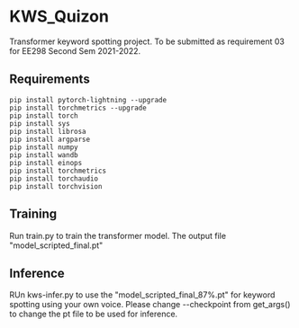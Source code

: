 # KWS_Quizon
Transformer keyword spotting project. To be submitted as requirement 03 for EE298 Second Sem 2021-2022.


## Requirements
```
pip install pytorch-lightning --upgrade
pip install torchmetrics --upgrade
pip install torch
pip install sys
pip install librosa
pip install argparse
pip install numpy
pip install wandb
pip install einops
pip install torchmetrics
pip install torchaudio
pip install torchvision
```
## Training 
Run train.py to train the transformer model. The output file "model_scripted_final.pt"

## Inference

RUn kws-infer.py to use the "model_scripted_final_87%.pt" for keyword spotting using your own voice. Please change --checkpoint from get_args() to change the pt file to be used for inference.

